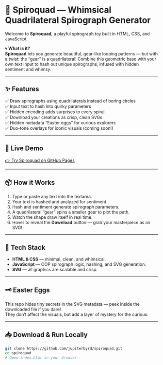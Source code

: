 # 🎠 Spiroquad — Whimsical Quadrilateral Spirograph Generator

Welcome to **Spiroquad**, a playful spirograph toy built in HTML, CSS, and JavaScript.

🌀 **What is it?**  
**Spiroquad** lets you generate beautiful, gear-like looping patterns — but with a twist: the “gear” is a quadrilateral! Combine this geometric base with your own text input to hash out unique spirographs, infused with hidden sentiment and whimsy.

---

## ✨ Features

✅ Draw spirographs using quadrilaterals instead of boring circles  
✅ Input text to hash into quirky parameters  
✅ Hidden encoding adds surprises to every spiral  
✅ Download your creations as crisp, clean SVGs  
✅ Hidden metadata “Easter eggs” for curious explorers  
✅ Duo-tone overlays for iconic visuals (coming soon!)

---

## 🚀 Live Demo

[👉 Try Spiroquad on GitHub Pages](https://jupiterbyrd.github.io/spiroquad/)

---

## 📦 How it Works

1. Type or paste any text into the textarea.
2. Your text is hashed and analyzed for sentiment.
3. Hash and sentiment generate spirograph parameters.
4. A quadrilateral “gear” spins a smaller gear to plot the path.
5. Watch the shape draw itself in real time.
6. Hover to reveal the **Download** button — grab your masterpiece as an SVG!

---

## 🔮 Tech Stack

- **HTML & CSS** — minimal, clean, and whimsical.
- **JavaScript** — OOP spirograph logic, hashing, and SVG generation.
- **SVG** — all graphics are scalable and crisp.

---

## 🗝️ Easter Eggs

This repo hides tiny secrets in the SVG metadata — peek inside the downloaded file if you dare!  
They don’t affect the visuals, but add a layer of mystery for the curious.

---

## 📥 Download & Run Locally

```bash
git clone https://github.com/jupiterbyrd/spiroquad.git
cd spiroquad
# Open index.html in your browser
